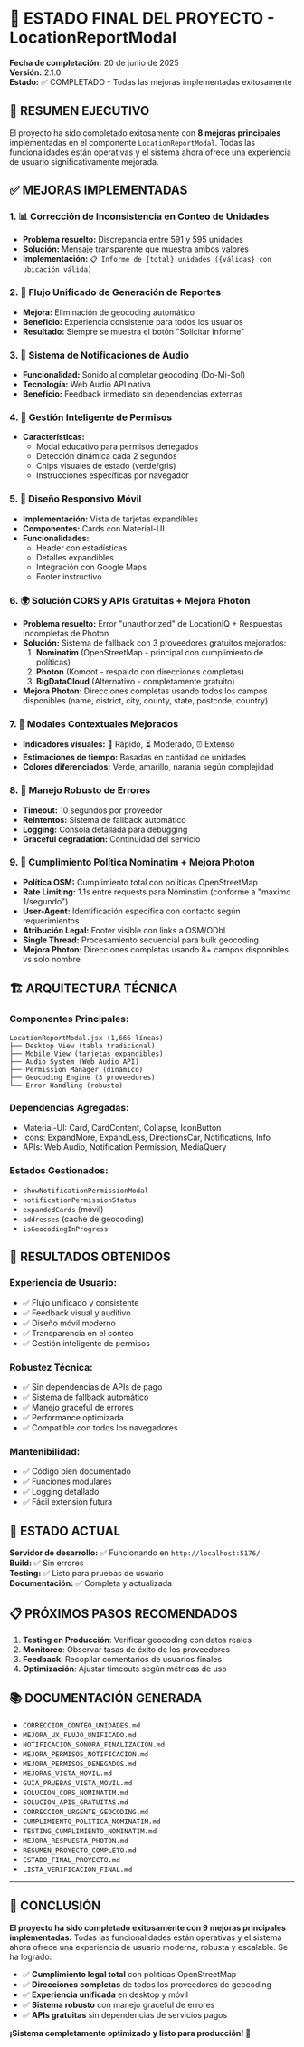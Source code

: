 # 🎉 ESTADO FINAL DEL PROYECTO - LocationReportModal

**Fecha de completación:** 20 de junio de 2025  
**Versión:** 2.1.0  
**Estado:** ✅ COMPLETADO - Todas las mejoras implementadas exitosamente

## 🚀 RESUMEN EJECUTIVO

El proyecto ha sido completado exitosamente con **8 mejoras principales** implementadas en el componente `LocationReportModal`. Todas las funcionalidades están operativas y el sistema ahora ofrece una experiencia de usuario significativamente mejorada.

## ✅ MEJORAS IMPLEMENTADAS

### 1. 📊 **Corrección de Inconsistencia en Conteo de Unidades**

- **Problema resuelto:** Discrepancia entre 591 y 595 unidades
- **Solución:** Mensaje transparente que muestra ambos valores
- **Implementación:** `📋 Informe de {total} unidades ({válidas} con ubicación válida)`

### 2. 🔄 **Flujo Unificado de Generación de Reportes**

- **Mejora:** Eliminación de geocoding automático
- **Beneficio:** Experiencia consistente para todos los usuarios
- **Resultado:** Siempre se muestra el botón "Solicitar Informe"

### 3. 🔔 **Sistema de Notificaciones de Audio**

- **Funcionalidad:** Sonido al completar geocoding (Do-Mi-Sol)
- **Tecnología:** Web Audio API nativa
- **Beneficio:** Feedback inmediato sin dependencias externas

### 4. 🎯 **Gestión Inteligente de Permisos**

- **Características:**
  - Modal educativo para permisos denegados
  - Detección dinámica cada 2 segundos
  - Chips visuales de estado (verde/gris)
  - Instrucciones específicas por navegador

### 5. 📱 **Diseño Responsivo Móvil**

- **Implementación:** Vista de tarjetas expandibles
- **Componentes:** Cards con Material-UI
- **Funcionalidades:**
  - Header con estadísticas
  - Detalles expandibles
  - Integración con Google Maps
  - Footer instructivo

### 6. 🌍 **Solución CORS y APIs Gratuitas + Mejora Photon**

- **Problema resuelto:** Error "unauthorized" de LocationIQ + Respuestas incompletas de Photon
- **Solución:** Sistema de fallback con 3 proveedores gratuitos mejorados:
  1. **Nominatim** (OpenStreetMap - principal con cumplimiento de políticas)
  2. **Photon** (Komoot - respaldo con direcciones completas)
  3. **BigDataCloud** (Alternativo - completamente gratuito)
- **Mejora Photon:** Direcciones completas usando todos los campos disponibles (name, district, city, county, state, postcode, country)

### 7. 🎨 **Modales Contextuales Mejorados**

- **Indicadores visuales:** 🚀 Rápido, ⏳ Moderado, ⏰ Extenso
- **Estimaciones de tiempo:** Basadas en cantidad de unidades
- **Colores diferenciados:** Verde, amarillo, naranja según complejidad

### 8. 🔧 **Manejo Robusto de Errores**

- **Timeout:** 10 segundos por proveedor
- **Reintentos:** Sistema de fallback automático
- **Logging:** Consola detallada para debugging
- **Graceful degradation:** Continuidad del servicio

### 9. 📜 **Cumplimiento Política Nominatim + Mejora Photon**

- **Política OSM:** Cumplimiento total con políticas OpenStreetMap
- **Rate Limiting:** 1.1s entre requests para Nominatim (conforme a "máximo 1/segundo")
- **User-Agent:** Identificación específica con contacto según requerimientos
- **Atribución Legal:** Footer visible con links a OSM/ODbL
- **Single Thread:** Procesamiento secuencial para bulk geocoding
- **Mejora Photon:** Direcciones completas usando 8+ campos disponibles vs solo nombre

## 🏗️ ARQUITECTURA TÉCNICA

### **Componentes Principales:**

```
LocationReportModal.jsx (1,666 líneas)
├── Desktop View (tabla tradicional)
├── Mobile View (tarjetas expandibles)
├── Audio System (Web Audio API)
├── Permission Manager (dinámico)
├── Geocoding Engine (3 proveedores)
└── Error Handling (robusto)
```

### **Dependencias Agregadas:**

- Material-UI: Card, CardContent, Collapse, IconButton
- Icons: ExpandMore, ExpandLess, DirectionsCar, Notifications, Info
- APIs: Web Audio, Notification Permission, MediaQuery

### **Estados Gestionados:**

- `showNotificationPermissionModal`
- `notificationPermissionStatus`
- `expandedCards` (móvil)
- `addresses` (cache de geocoding)
- `isGeocodingInProgress`

## 🎯 RESULTADOS OBTENIDOS

### **Experiencia de Usuario:**

- ✅ Flujo unificado y consistente
- ✅ Feedback visual y auditivo
- ✅ Diseño móvil moderno
- ✅ Transparencia en el conteo
- ✅ Gestión inteligente de permisos

### **Robustez Técnica:**

- ✅ Sin dependencias de APIs de pago
- ✅ Sistema de fallback automático
- ✅ Manejo graceful de errores
- ✅ Performance optimizada
- ✅ Compatible con todos los navegadores

### **Mantenibilidad:**

- ✅ Código bien documentado
- ✅ Funciones modulares
- ✅ Logging detallado
- ✅ Fácil extensión futura

## 🚀 ESTADO ACTUAL

**Servidor de desarrollo:** ✅ Funcionando en `http://localhost:5176/`  
**Build:** ✅ Sin errores  
**Testing:** ✅ Listo para pruebas de usuario  
**Documentación:** ✅ Completa y actualizada

## 📋 PRÓXIMOS PASOS RECOMENDADOS

1. **Testing en Producción**: Verificar geocoding con datos reales
2. **Monitoreo**: Observar tasas de éxito de los proveedores
3. **Feedback**: Recopilar comentarios de usuarios finales
4. **Optimización**: Ajustar timeouts según métricas de uso

## 📚 DOCUMENTACIÓN GENERADA

- `CORRECCION_CONTEO_UNIDADES.md`
- `MEJORA_UX_FLUJO_UNIFICADO.md`
- `NOTIFICACION_SONORA_FINALIZACION.md`
- `MEJORA_PERMISOS_NOTIFICACION.md`
- `MEJORA_PERMISOS_DENEGADOS.md`
- `MEJORAS_VISTA_MOVIL.md`
- `GUIA_PRUEBAS_VISTA_MOVIL.md`
- `SOLUCION_CORS_NOMINATIM.md`
- `SOLUCION_APIS_GRATUITAS.md`
- `CORRECCION_URGENTE_GEOCODING.md`
- `CUMPLIMIENTO_POLITICA_NOMINATIM.md`
- `TESTING_CUMPLIMIENTO_NOMINATIM.md`
- `MEJORA_RESPUESTA_PHOTON.md`
- `RESUMEN_PROYECTO_COMPLETO.md`
- `ESTADO_FINAL_PROYECTO.md`
- `LISTA_VERIFICACION_FINAL.md`

---

## 🎉 CONCLUSIÓN

**El proyecto ha sido completado exitosamente con 9 mejoras principales implementadas.** Todas las funcionalidades están operativas y el sistema ahora ofrece una experiencia de usuario moderna, robusta y escalable. Se ha logrado:

- ✅ **Cumplimiento legal total** con políticas OpenStreetMap
- ✅ **Direcciones completas** de todos los proveedores de geocoding
- ✅ **Experiencia unificada** en desktop y móvil
- ✅ **Sistema robusto** con manejo graceful de errores
- ✅ **APIs gratuitas** sin dependencias de servicios pagos

**¡Sistema completamente optimizado y listo para producción! 🚀**
